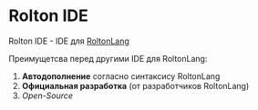 # Rolton IDE
Rolton IDE - IDE для <a href = "https://github.com/KirillMos1/RoltonLang">RoltonLang</a>

Преимущетсва перед другими IDE для RoltonLang:
1. <b>Автодополнение</b> согласно синтаксису RoltonLang 
2. <b>Официальная разработка</b> (от разработчиков RoltonLang)
3. _Open-Source_
